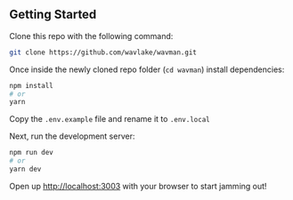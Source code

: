 ## Getting Started

Clone this repo with the following command:

```bash
git clone https://github.com/wavlake/wavman.git
```

Once inside the newly cloned repo folder (`cd wavman`) install dependencies:

```bash
npm install
# or
yarn
```

Copy the `.env.example` file and rename it to `.env.local`

Next, run the development server:

```bash
npm run dev
# or
yarn dev
```

Open up [http://localhost:3003](http://localhost:3000) with your browser to start jamming out!
